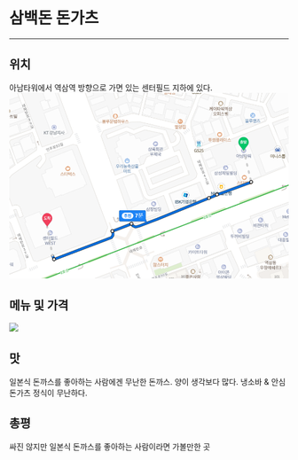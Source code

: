 # 삼백돈 돈가츠

---

## 위치

아남타워에서 역삼역 방향으로 가면 있는 센터필드 지하에 있다.
<img src="img/location.png?raw=true"/>

## 메뉴 및 가격

<img src="img/menu.png?raw=true"/>

## 맛

일본식 돈까스를 좋아하는 사람에겐 무난한 돈까스. 양이 생각보다 많다.
냉소바 & 안심 돈가츠 정식이 무난하다.

## 총평

싸진 않지만 일본식 돈까스를 좋아하는 사람이라면 가볼만한 곳
